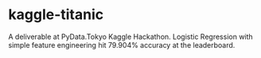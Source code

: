 # kaggle-titanic
A deliverable at PyData.Tokyo Kaggle Hackathon. Logistic Regression with simple feature engineering hit 79.904% accuracy at the leaderboard.
